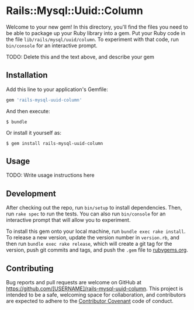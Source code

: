 # Rails::Mysql::Uuid::Column

Welcome to your new gem! In this directory, you'll find the files you need to be able to package up your Ruby library into a gem. Put your Ruby code in the file `lib/rails/mysql/uuid/column`. To experiment with that code, run `bin/console` for an interactive prompt.

TODO: Delete this and the text above, and describe your gem

## Installation

Add this line to your application's Gemfile:

```ruby
gem 'rails-mysql-uuid-column'
```

And then execute:

    $ bundle

Or install it yourself as:

    $ gem install rails-mysql-uuid-column

## Usage

TODO: Write usage instructions here

## Development

After checking out the repo, run `bin/setup` to install dependencies. Then, run `rake spec` to run the tests. You can also run `bin/console` for an interactive prompt that will allow you to experiment.

To install this gem onto your local machine, run `bundle exec rake install`. To release a new version, update the version number in `version.rb`, and then run `bundle exec rake release`, which will create a git tag for the version, push git commits and tags, and push the `.gem` file to [rubygems.org](https://rubygems.org).

## Contributing

Bug reports and pull requests are welcome on GitHub at https://github.com/[USERNAME]/rails-mysql-uuid-column. This project is intended to be a safe, welcoming space for collaboration, and contributors are expected to adhere to the [Contributor Covenant](http://contributor-covenant.org) code of conduct.

